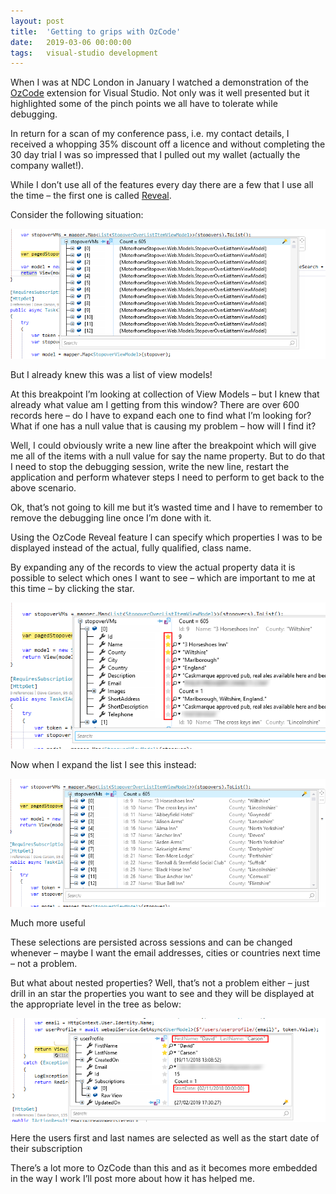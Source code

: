 ```yaml
---
layout: post
title:  'Getting to grips with OzCode'
date:   2019-03-06 00:00:00
tags:   visual-studio development
---
```

When I was at NDC London in January I watched a demonstration of the <a href='https://www.oz-code.com/' target='_blank'>OzCode</a> extension for Visual Studio. Not only was it well presented but it highlighted some of the pinch points we all have to tolerate while debugging.

In return for a scan of my conference pass, i.e. my contact details, I received a whopping 35% discount off a licence and without completing the 30 day trial I was so impressed that I pulled out my wallet (actually the company wallet!).
<!--more-->
While I don’t use all of the features every day there are a few that I use all the time – the first one is called <a href='https://www.youtube.com/watch?v=7epjXcgBKmw' target='_blank'>Reveal</a>.

Consider the following situation:

![debug breakpoint dialog showing list of items](/assets/images/ozcode-1.png)

But I already knew this was a list of view models!

At this breakpoint I’m looking at collection of View Models – but I knew that already what value am I getting from this window? There are over 600 records here – do I have to expand each one to find what I’m looking for? What if one has a null value that is causing my problem – how will I find it?

Well, I could obviously write a new line after the breakpoint which will give me all of the items with a null value for say the name property. But to do that I need to stop the debugging session, write the new line, restart the application and perform whatever steps I need to perform to get back to the above scenario.

Ok, that’s not going to kill me but it’s wasted time and I have to remember to remove the debugging line once I’m done with it.

Using the OzCode Reveal feature I can specify which properties I was to be displayed instead of the actual, fully qualified, class name.

By expanding any of the records to view the actual property data it is possible to select which ones I want to see – which are important to me at this time – by clicking the star.

![selecting interested properties](/assets/images/ozcode-2.png)

Now when I expand the list I see this instead:

![breakpoint dialog with same list of items but with ozcode displaying the selected properties](/assets/images/ozcode-3.png)

Much more useful

These selections are persisted across sessions and can be changed whenever – maybe I want the email addresses, cities or countries next time – not a problem.

But what about nested properties? Well, that’s not a problem either – just drill in an star the properties you want to see and they will be displayed at the appropriate level in the tree as below:

![debug dialog with ozcode working on nested properties](/assets/images/ozcode-4.png)

Here the users first and last names are selected as well as the start date of their subscription

There’s a lot more to OzCode than this and as it becomes more embedded in the way I work I’ll post more about how it has helped me.